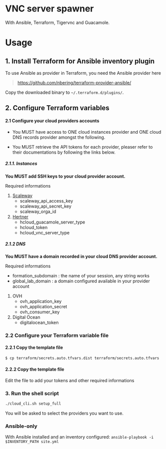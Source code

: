 # VNC server spawner

With Ansible, Terraform, Tigervnc and Guacamole.

# Usage


## 1. Install Terraform for Ansible inventory plugin

To use Ansible as provider in Terraform, you need the Ansible provider here

> https://github.com/nbering/terraform-provider-ansible/

Copy the downloaded binary to `~/.terraform.d/plugins/`.

## 2. Configure Terraform variables

#### 2.1 Configure your cloud providers accounts

* You MUST have access to ONE cloud instances provider and ONE cloud DNS records provider amongst the following.

* You MUST retrieve the API tokens for each provider, pleaser refer to their documentations by following the links below. 

##### 2.1.1. Instances
**You MUST add SSH keys to your cloud provider account.**

Required informations


1. [Scaleway](https://registry.terraform.io/providers/scaleway/scaleway/latest/docs)
   - scaleway_api_access_key
   - scaleway_api_secret_key  
   - scaleway_orga_id  
2. [Hertner](https://registry.terraform.io/providers/hetznercloud/hcloud/latest/docs) 
   - hcloud_guacamole_server_type 
   - hcloud_token 
   - hcloud_vnc_server_type 
   

##### 2.1.2 DNS

**You MUST have a domain recorded in your cloud DNS provider account.**

Required informations

- formation_subdomain : the name of your session, any string works 
- global_lab_domain : a domain configured available in your provider account

1. OVH
   - ovh_application_key 
   - ovh_application_secret 
   - ovh_consumer_key 
2. Digital Ocean
   - digitalocean_token 


### 2.2 Configure your Terraform variable file

#### 2.2.1 Copy the template file 


```bash
$ cp terraform/secrets.auto.tfvars.dist terraform/secrets.auto.tfvars
```

#### 2.2.2 Copy the template file 

Edit the file to add your tokens and other required informations 


### 3.  Run the shell script

```bash
./cloud_cli.sh setup_full
```

You will be asked to select the providers you want to use.



### Ansible-only

With Ansible installed and an inventory configured:
`ansible-playbook -i $INVENTORY_PATH site.yml`

